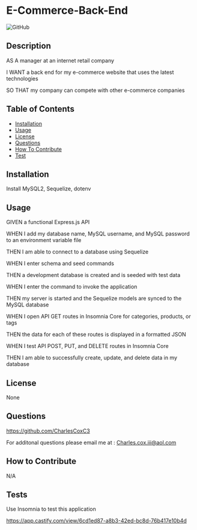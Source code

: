 # E-Commerce-Back-End

![GitHub](https://img.shields.io/github/license/CharlesCoxC3/E-Commerce-Back-End)

## Description

AS A manager at an internet retail company

I WANT a back end for my e-commerce website that uses the latest 
technologies

SO THAT my company can compete with other e-commerce companies

## Table of Contents

- [Installation](#installation)
- [Usage](#usage)
- [License](#license)
- [Questions](#questions)
- [How To Contribute](#contributions)
- [Test](#tests)

## Installation

Install MySQL2, Sequelize, dotenv

## Usage

GIVEN a functional Express.js API

WHEN I add my database name, MySQL username, and MySQL password to an 
environment variable file

THEN I am able to connect to a database using Sequelize

WHEN I enter schema and seed commands

THEN a development database is created and is seeded with test data

WHEN I enter the command to invoke the application

THEN my server is started and the Sequelize models are synced to the MySQL database

WHEN I open API GET routes in Insomnia Core for categories, products, or tags

THEN the data for each of these routes is displayed in a formatted JSON

WHEN I test API POST, PUT, and DELETE routes in Insomnia Core

THEN I am able to successfully create, update, and delete data in my database


## License

None

## Questions

https://github.com/CharlesCoxC3

For additonal questions please email me at : Charles.cox.iii@aol.com

## How to Contribute

N/A

## Tests

Use Insomnia to test this application

https://app.castify.com/view/6cd1ed87-a8b3-42ed-bc8d-76b417e10b4d
